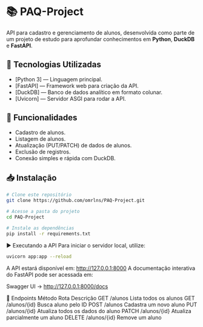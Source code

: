 # 📚 PAQ-Project

API para cadastro e gerenciamento de alunos, desenvolvida como parte de um projeto de estudo para aprofundar conhecimentos em **Python**, **DuckDB** e **FastAPI**.

## 🚀 Tecnologias Utilizadas

- [Python 3] — Linguagem principal.
- [FastAPI] — Framework web para criação da API.
- [DuckDB] — Banco de dados analítico em formato colunar.
- [Uvicorn] — Servidor ASGI para rodar a API.

## 📌 Funcionalidades

- Cadastro de alunos.
- Listagem de alunos.
- Atualização (PUT/PATCH) de dados de alunos.
- Exclusão de registros.
- Conexão simples e rápida com DuckDB.

## 📥 Instalação

```bash
# Clone este repositório
git clone https://github.com/omrlns/PAQ-Project.git

# Acesse a pasta do projeto
cd PAQ-Project
````

```bash
# Instale as dependências
pip install -r requirements.txt
````

▶️ Executando a API
Para iniciar o servidor local, utilize:

```bash
uvicorn app:app --reload
````

A API estará disponível em:
http://127.0.0.1:8000
A documentação interativa do FastAPI pode ser acessada em:

Swagger UI → http://127.0.0.1:8000/docs

🧪 Endpoints
Método	Rota	Descrição
GET	/alunos	Lista todos os alunos
GET	/alunos/{id}	Busca aluno pelo ID
POST	/alunos	Cadastra um novo aluno
PUT	/alunos/{id}	Atualiza todos os dados do aluno
PATCH	/alunos/{id}	Atualiza parcialmente um aluno
DELETE	/alunos/{id}	Remove um aluno
